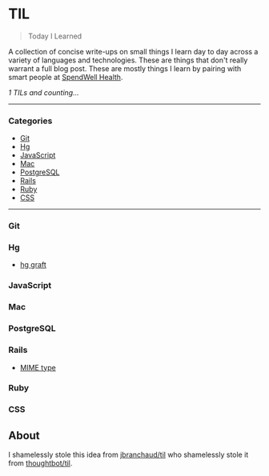 # TIL

> Today I Learned

A collection of concise write-ups on small things I learn day to day across a
variety of languages and technologies. These are things that don't really
warrant a full blog post. These are mostly things I learn by pairing with
smart people at [SpendWell Health](https://www.spendwellhealth.com/).

_1 TILs and counting..._

---

### Categories

* [Git](#git)
* [Hg](#hg)
* [JavaScript](#javascript)
* [Mac](#mac)
* [PostgreSQL](#postgresql)
* [Rails](#rails)
* [Ruby](#ruby)
* [CSS](#css)

---

### Git

### Hg

- [hg graft](hg/hg_graft.md)

### JavaScript

### Mac

### PostgreSQL

### Rails

- [MIME type](Rails/mime_type.md)

### Ruby

### CSS


## About

I shamelessly stole this idea from [jbranchaud/til](https://github.com/jbranchaud/til) who shamelessly stole it from
[thoughtbot/til](https://github.com/thoughtbot/til).
